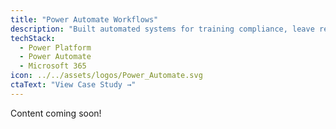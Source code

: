 ```yaml
---
title: "Power Automate Workflows"
description: "Built automated systems for training compliance, leave requests, and performance reporting—reducing manual workload and modernizing workflows in a high-tempo military training environment."
techStack:
  - Power Platform
  - Power Automate
  - Microsoft 365
icon: ../../assets/logos/Power_Automate.svg
ctaText: "View Case Study →"
---
```

Content coming soon!
